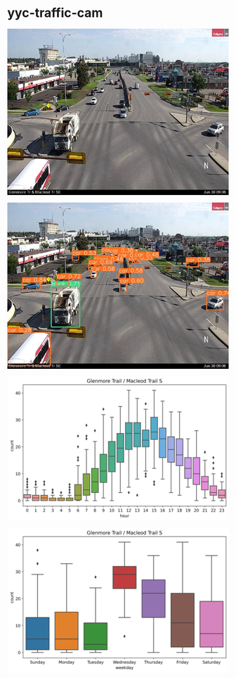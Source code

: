 # yyc-traffic-cam

![](example-input.jpg)

![](example-output.jpg)

![](example-summary-hour.png)

![](example-summary-weekday.png)
